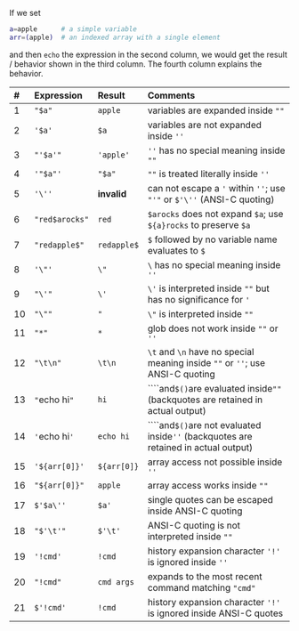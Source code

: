 If we set

```sh
a=apple      # a simple variable
arr=(apple)  # an indexed array with a single element
```

and then `echo` the expression in the second column, we would get the result / behavior shown in the third column. The fourth column explains the behavior.

| #   | Expression     | Result      | Comments                                                                            |
| :-- | :------------- | :---------- | :---------------------------------------------------------------------------------- |
| 1   | `"$a"`         | `apple`     | variables are expanded inside `""`                                                  |
| 2   | `'$a'`         | `$a`        | variables are not expanded inside `''`                                              |
| 3   | `"'$a'"`       | `'apple'`   | `''` has no special meaning inside `""`                                             |
| 4   | `'"$a"'`       | `"$a"`      | `""` is treated literally inside `''`                                               |
| 5   | `'\''`         | **invalid** | can not escape a `'` within `''`; use `"'"` or `$'\''` (ANSI-C quoting)             |
| 6   | `"red$arocks"` | `red`       | `$arocks` does not expand `$a`; use `${a}rocks` to preserve `$a`                    |
| 7   | `"redapple$"`  | `redapple$` | `$` followed by no variable name evaluates to `$`                                   |
| 8   | `'\"'`         | `\"`        | `\` has no special meaning inside `''`                                              |
| 9   | `"\'"`         | `\'`        | `\'` is interpreted inside `""` but has no significance for `'`                     |
| 10  | `"\""`         | `"`         | `\"` is interpreted inside `""`                                                     |
| 11  | `"*"`          | `*`         | glob does not work inside `""` or `''`                                              |
| 12  | `"\t\n"`       | `\t\n`      | `\t` and `\n` have no special meaning inside `""` or `''`; use ANSI-C quoting       |
| 13  | `"`echo hi`"`  | `hi`        | ````and`$()`are evaluated inside`""` (backquotes are retained in actual output)     |
| 14  | `'`echo hi`'`  | `echo hi`   | ````and`$()`are not evaluated inside`''` (backquotes are retained in actual output) |
| 15  | `'${arr[0]}'`  | `${arr[0]}` | array access not possible inside `''`                                               |
| 16  | `"${arr[0]}"`  | `apple`     | array access works inside `""`                                                      |
| 17  | `$'$a\''`      | `$a'`       | single quotes can be escaped inside ANSI-C quoting                                  |
| 18  | `"$'\t'"`      | `$'\t'`     | ANSI-C quoting is not interpreted inside `""`                                       |
| 19  | `'!cmd'`       | `!cmd`      | history expansion character `'!'` is ignored inside `''`                            |
| 20  | `"!cmd"`       | `cmd args`  | expands to the most recent command matching `"cmd"`                                 |
| 21  | `$'!cmd'`      | `!cmd`      | history expansion character `'!'` is ignored inside ANSI-C quotes                   |
